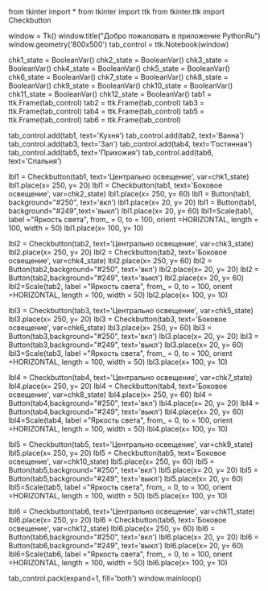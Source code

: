 from tkinter import *
from tkinter import ttk
from tkinter.ttk import Checkbutton

window = Tk()
window.title("Добро пожаловать в приложение PythonRu")
window.geometry('800x500')
tab_control = ttk.Notebook(window)

chk1_state = BooleanVar()
chk2_state = BooleanVar()
chk3_state = BooleanVar()
chk4_state = BooleanVar()
chk5_state = BooleanVar()
chk6_state = BooleanVar()
chk7_state = BooleanVar()
chk8_state = BooleanVar()
chk9_state = BooleanVar()
chk10_state = BooleanVar()
chk11_state = BooleanVar()
chk12_state = BooleanVar()
tab1 = ttk.Frame(tab_control)
tab2 = ttk.Frame(tab_control)
tab3 = ttk.Frame(tab_control)
tab4 = ttk.Frame(tab_control)
tab5 = ttk.Frame(tab_control)
tab6 = ttk.Frame(tab_control)

tab_control.add(tab1, text='Кухня')
tab_control.add(tab2, text='Ванна')
tab_control.add(tab3, text='Зал')
tab_control.add(tab4, text='Гостинная')
tab_control.add(tab5, text='Прихожия')
tab_control.add(tab6, text='Спальня')

lbl1 = Checkbutton(tab1, text='Центрально освещение', var=chk1_state)
lbl1.place(x= 250, y= 20)
lbl1 = Checkbutton(tab1, text='Боковое освещение', var=chk2_state)
lbl1.place(x= 250, y= 60)
lbl1 = Button(tab1, background="#250", text='вкл')
lbl1.place(x= 20, y= 20)
lbl1 = Button(tab1, background="#249",text='выкл')
lbl1.place(x= 20, y= 60)
lbl1=Scale(tab1, label ="Яркость света", from_ = 0, to = 100, orient =HORIZONTAL, length = 100, width = 50)
lbl1.place(x= 100, y= 10)

lbl2 = Checkbutton(tab2, text='Центрально освещение', var=chk3_state)
lbl2.place(x= 250, y= 20)
lbl2 = Checkbutton(tab2, text='Боковое освещение', var=chk4_state)
lbl2.place(x= 250, y= 60)
lbl2 = Button(tab2,background="#250", text='вкл')
lbl2.place(x= 20, y= 20)
lbl2 = Button(tab2,background="#249", text='выкл')
lbl2.place(x= 20, y= 60)
lbl2=Scale(tab2, label ="Яркость света", from_ = 0, to = 100, orient =HORIZONTAL, length = 100, width = 50)
lbl2.place(x= 100, y= 10)

lbl3 = Checkbutton(tab3, text='Центрально освещение', var=chk5_state)
lbl3.place(x= 250, y= 20)
lbl3 = Checkbutton(tab3, text='Боковое освещение', var=chk6_state)
lbl3.place(x= 250, y= 60)
lbl3 = Button(tab3,background="#250", text='вкл')
lbl3.place(x= 20, y= 20)
lbl3 = Button(tab3,background="#249", text='выкл')
lbl3.place(x= 20, y= 60)
lbl3=Scale(tab3, label ="Яркость света", from_ = 0, to = 100, orient =HORIZONTAL, length = 100, width = 50)
lbl3.place(x= 100, y= 10)

lbl4 = Checkbutton(tab4, text='Центрально освещение', var=chk7_state)
lbl4.place(x= 250, y= 20)
lbl4 = Checkbutton(tab4, text='Боковое освещение', var=chk8_state)
lbl4.place(x= 250, y= 60)
lbl4 = Button(tab4,background="#250", text='вкл')
lbl4.place(x= 20, y= 20)
lbl4 = Button(tab4,background="#249", text='выкл')
lbl4.place(x= 20, y= 60)
lbl4=Scale(tab4, label ="Яркость света", from_ = 0, to = 100, orient =HORIZONTAL, length = 100, width = 50)
lbl4.place(x= 100, y= 10)

lbl5 = Checkbutton(tab5, text='Центрально освещение', var=chk9_state)
lbl5.place(x= 250, y= 20)
lbl5 = Checkbutton(tab5, text='Боковое освещение', var=chk10_state)
lbl5.place(x= 250, y= 60)
lbl5 = Button(tab5,background="#250", text='вкл')
lbl5.place(x= 20, y= 20)
lbl5 = Button(tab5,background="#249", text='выкл')
lbl5.place(x= 20, y= 60)
lbl5=Scale(tab5, label ="Яркость света", from_ = 0, to = 100, orient =HORIZONTAL, length = 100, width = 50)
lbl5.place(x= 100, y= 10)

lbl6 = Checkbutton(tab6, text='Центрально освещение', var=chk11_state)
lbl6.place(x= 250, y= 20)
lbl6 = Checkbutton(tab6, text='Боковое освещение', var=chk12_state)
lbl6.place(x= 250, y= 60)
lbl6 = Button(tab6,background="#250", text='вкл')
lbl6.place(x= 20, y= 20)
lbl6 = Button(tab6,background="#249", text='выкл')
lbl6.place(x= 20, y= 60)
lbl6=Scale(tab6, label ="Яркость света", from_ = 0, to = 100, orient =HORIZONTAL, length = 100, width = 50)
lbl6.place(x= 100, y= 10)

tab_control.pack(expand=1, fill='both')
window.mainloop()

